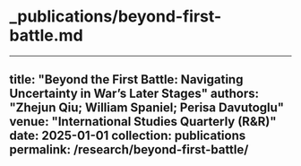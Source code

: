 # _publications/beyond-first-battle.md
---
title: "Beyond the First Battle: Navigating Uncertainty in War’s Later Stages"
authors: "Zhejun Qiu; William Spaniel; Perisa Davutoglu"
venue: "International Studies Quarterly (R&R)"
date: 2025-01-01
collection: publications
permalink: /research/beyond-first-battle/
---
